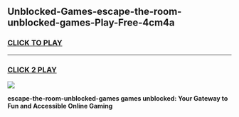 
## Unblocked-Games-escape-the-room-unblocked-games-Play-Free-4cm4a
<h3>
<a href="https://premium76.site?title=escape-the-room-unblocked-games&ref=18A1">CLICK TO PLAY</a></h3>
<hr>

<h3>
<a href="https://premium76.site?title=escape-the-room-unblocked-games&ref=18A1">CLICK 2 PLAY</a>
  
</h3>

<a href="https://premium76.site?title=escape-the-room-unblocked-games&ref=18A1"><img src="https://clearcache.store/games.png"></a>


**escape-the-room-unblocked-games games unblocked: Your Gateway to Fun and Accessible Online Gaming**
